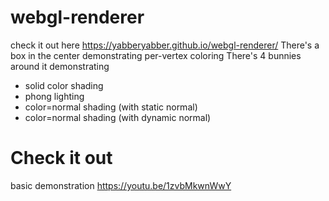# webgl-renderer
check it out here
https://yabberyabber.github.io/webgl-renderer/
There's a box in the center demonstrating per-vertex coloring
There's 4 bunnies around it demonstrating 
 - solid color shading
 - phong lighting
 - color=normal shading (with static normal)
 - color=normal shading (with dynamic normal)

# Check it out
basic demonstration
https://youtu.be/1zvbMkwnWwY

